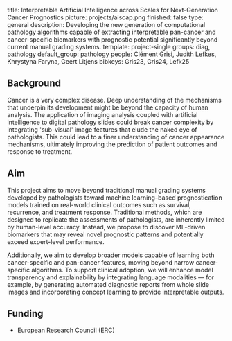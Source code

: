 title: Interpretable Artificial Intelligence across Scales for Next-Generation Cancer Prognostics
picture: projects/aiscap.png
finished: false
type: general
description: Developing the new generation of computational pathology algorithms capable of extracting interpretable pan-cancer and cancer-specific biomarkers with prognostic potential significantly beyond current manual grading systems.
template: project-single
groups: diag, pathology
default_group: pathology
people: Clément Grisi, Judith Lefkes, Khrystyna Faryna, Geert Litjens
bibkeys: Gris23, Gris24, Lefk25

## Background
Cancer is a very complex disease. Deep understanding of the mechanisms that underpin its development might be beyond the capacity of human analysis. The application of imaging analysis coupled with artificial intelligence to digital pathology slides could break cancer complexity by integrating 'sub-visual' image features that elude the naked eye of pathologists. This could lead to a finer understanding of cancer appearance mechanisms, ultimately improving the prediction of patient outcomes and response to treatment.

## Aim
This project aims to move beyond traditional manual grading systems developed by pathologists toward machine learning–based prognostication models trained on real-world clinical outcomes such as survival, recurrence, and treatment response. Traditional methods, which are designed to replicate the assessments of pathologists, are inherently limited by human-level accuracy. Instead, we propose to discover ML-driven biomarkers that may reveal novel prognostic patterns and potentially exceed expert-level performance.

Additionally, we aim to develop broader models capable of learning both cancer-specific and pan-cancer features, moving beyond narrow cancer-specific algorithms. To support clinical adoption, we will enhance model transparency and explainability by integrating language modalities — for example, by generating automated diagnostic reports from whole slide images and incorporating concept learning to provide interpretable outputs.

## Funding
- European Research Council (ERC)

